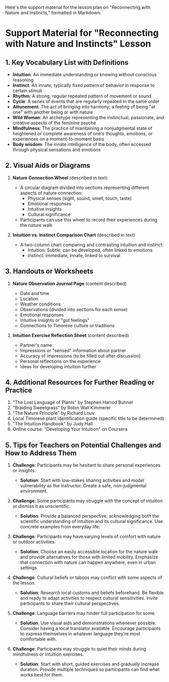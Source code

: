 Here's the support material for the lesson plan on "Reconnecting with Nature and Instincts," formatted in Markdown:

# Support Material for "Reconnecting with Nature and Instincts" Lesson

## 1. Key Vocabulary List with Definitions

- **Intuition**: An immediate understanding or knowing without conscious reasoning
- **Instinct**: An innate, typically fixed pattern of behavior in response to certain stimuli
- **Rhythm**: A strong, regular repeated pattern of movement or sound
- **Cycle**: A series of events that are regularly repeated in the same order
- **Attunement**: The act of bringing into harmony; a feeling of being "at one" with another being or with nature
- **Wild Woman**: An archetype representing the instinctual, passionate, and creative aspects of the feminine psyche
- **Mindfulness**: The practice of maintaining a nonjudgmental state of heightened or complete awareness of one's thoughts, emotions, or experiences on a moment-to-moment basis
- **Body wisdom**: The innate intelligence of the body, often accessed through physical sensations and emotions

## 2. Visual Aids or Diagrams

1. **Nature Connection Wheel** (described in text)
   - A circular diagram divided into sections representing different aspects of nature connection:
     - Physical senses (sight, sound, smell, touch, taste)
     - Emotional responses
     - Intuitive insights
     - Cultural significance
   - Participants can use this wheel to record their experiences during the nature walk

2. **Intuition vs. Instinct Comparison Chart** (described in text)
   - A two-column chart comparing and contrasting intuition and instinct:
     - Intuition: Subtle, can be developed, often linked to emotions
     - Instinct: Immediate, innate, linked to survival

## 3. Handouts or Worksheets

1. **Nature Observation Journal Page** (content described)
   - Date and time
   - Location
   - Weather conditions
   - Observations (divided into sections for each sense)
   - Emotional responses
   - Intuitive insights or "gut feelings"
   - Connections to Timorese culture or traditions

2. **Intuition Exercise Reflection Sheet** (content described)
   - Partner's name
   - Impressions or "sensed" information about partner
   - Accuracy of impressions (to be filled out after discussion)
   - Personal reflections on the experience
   - Ideas for developing intuition further

## 4. Additional Resources for Further Reading or Practice

1. "The Lost Language of Plants" by Stephen Harrod Buhner
2. "Braiding Sweetgrass" by Robin Wall Kimmerer
3. "The Nature Principle" by Richard Louv
4. Local Timorese plant identification guide (specific title to be determined)
5. "The Intuition Handbook" by Judy Hall
6. Online course: "Developing Your Intuition" on Coursera

## 5. Tips for Teachers on Potential Challenges and How to Address Them

1. **Challenge**: Participants may be hesitant to share personal experiences or insights.
   - **Solution**: Start with low-stakes sharing activities and model vulnerability as the instructor. Create a safe, non-judgmental environment.

2. **Challenge**: Some participants may struggle with the concept of intuition or dismiss it as unscientific.
   - **Solution**: Provide a balanced perspective, acknowledging both the scientific understanding of intuition and its cultural significance. Use concrete examples from everyday life.

3. **Challenge**: Participants may have varying levels of comfort with nature or outdoor activities.
   - **Solution**: Choose an easily accessible location for the nature walk and provide alternatives for those with limited mobility. Emphasize that connection with nature can happen anywhere, even in urban settings.

4. **Challenge**: Cultural beliefs or taboos may conflict with some aspects of the lesson.
   - **Solution**: Research local customs and beliefs beforehand. Be flexible and ready to adapt activities to respect cultural sensitivities. Invite participants to share their cultural perspectives.

5. **Challenge**: Language barriers may hinder full participation for some.
   - **Solution**: Use visual aids and demonstrations whenever possible. Consider having a local translator available. Encourage participants to express themselves in whatever language they're most comfortable with.

6. **Challenge**: Participants may struggle to quiet their minds during mindfulness or intuition exercises.
   - **Solution**: Start with short, guided exercises and gradually increase duration. Provide multiple techniques so participants can find what works best for them.